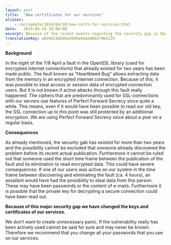 ```yaml
---
layout: post
title:  "New certificates for our services"
aliases:
    - /en/update/2014/04/10/new-certs-for-services.html
date:   2014-04-10 10:00:00
excerpt: Because of the recent events regarding the security gap in OpenSSL we have decided to generate new keys and certificates for our services. As always, you can find the new fingerprints on our website. 
translationKey: a0d46248bd4a5b95e8dae8b6e79b4129
---
```


**Background**

In the night of the 7/8 April a fault in the OpenSSL library (used for encrypted internet connections) that already existed for two years has been made public. The fault known as “Heartbleed Bug” allows extracting data from the memory in an encrypted internet connection.  Because of this, it was possible to steal access or session data of encrypted connection users. But it is not known if active attacks through this fault really happened.
The ciphers that are predominantly used for SSL-connections with our servers use features of Perfect Forward Secrecy since quite a while. This means, even if it would have been possible to read our old key, the SSL connection up to this point was still protected by an additional encryption. We are using Perfect Forward Secrecy since about a year on a regular basis.

**Consequences**

As already mentioned, the security gab has existed for more than two years and the possibility cannot be excluded that someone already discovered the problem before its recent actual publication. Furthermore it cannot be ruled out that someone used the short time frame between the publication of the fault and its elimination to read encrypted data.
This could have severe consequences: If one of our users was active on our system in the time frame between discovering and eliminating the fault (ca. 4 hours), an assailant would have had the possibility to steal data from this person. These may have been passwords or the content of e-mails. Furthermore it is possible that the private key for decrypting a secure connection could have been read out.

**Because of this major security gap we have changed the keys and certificates of our services.**

We don’t want to create unnecessary panic. If the vulnerability really has been actively used cannot be said for sure and may never be known. Therefore we recommend that you change all your passwords that you use on our services.

